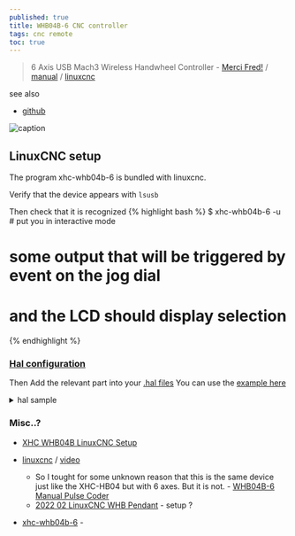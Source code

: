 ```yaml
---
published: true
title: WHB04B-6 CNC controller
tags: cnc remote
toc: true
---
```

> 6 Axis USB Mach3 Wireless Handwheel Controller - [Merci Fred!](https://www.nvcnc.net/WHB04B-handwheel.html) / [manual](https://www.manualslib.com/download/3088113/Xhc-Whb04b-6.html) / [linuxcnc](https://www.linuxcnc.org/docs/2.8/html/man/man1/xhc-whb04b-6.1.html)

see also
- [github](https://github.com/LinuxCNC/linuxcnc/tree/master/src/hal/user_comps/xhc-whb04b-6#xhc-whb04b-6-pendant-component---developer-information)

![caption](https://www.nvcnc.net/wp-content/uploads/2021/06/whb04b.jpg)


## LinuxCNC setup

The program xhc-whb04b-6 is bundled with linuxcnc.

Verify that the device appears with `lsusb`

Then check that it is recognized
{% highlight bash %}
$ xhc-whb04b-6 -u # put you in interactive mode

# some output that will be triggered by event on the jog dial
# and the LCD should display selection
{% endhighlight %}

### [Hal configuration](https://www.linuxcnc.org/docs/2.8/html/man/man1/xhc-whb04b-6.1.html#HAL%20CONFIGURATION%20EXAMPLE)

Then Add the relevant part into your [.hal files](https://chatgpt.com/share/685fa697-df0c-800d-8ddb-54d5df53481b)
You can use the [example here](https://www.linuxcnc.org/docs/2.8/html/man/man1/xhc-whb04b-6.1.html#HAL%20CONFIGURATION%20EXAMPLE)

<details>
    <summary>hal sample</summary>

<pre>
### Hal File xhc_whb04b_6.hal Example
#
# ######################################################################
# load pendant components
# ######################################################################

loadusr -W xhc-whb04b-6 -HsfB

# ######################################################################
# pendant signal configuration
# ######################################################################

# On/Off signals
net machine.is-on halui.machine.is-on whb.halui.machine.is-on
net pdnt.machine.on whb.halui.machine.on halui.machine.on
net pdnt.machine.off whb.halui.machine.off halui.machine.off

...
</pre>

</details>





### Misc..?
- [XHC WHB04B LinuxCNC Setup](https://chatgpt.com/share/68279a3b-9748-800d-9017-746b663315ea)

- [linuxcnc](https://linuxcnc.org/docs/2.8/html/man/man1/xhc-whb04b-6.1.html) / [video](https://www.youtube.com/watch?v=2eGAj-_dNoA)
	-  So I tought for some unknown reason that this is the same device just like the XHC-HB04 but with 6 axes. But it is not. - [	WHB04B-6 Manual Pulse Coder ](https://forum.linuxcnc.org/10-advanced-configuration/32516-whb04b-6-manual-pulse-coder)
    - [2022 02 LinuxCNC WHB Pendant](https://www.youtube.com/watch?v=2s3nYbYNvNU) - setup ?

- [xhc-whb04b-6](https://github.com/rubienr/machinekit/blob/feature-xhc-whb04b-6/src/hal/user_comps/xhc-whb04b-6/README.md) - 

